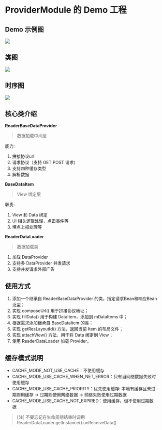 # ProviderModule 的 Demo 工程

## Demo 示例图

![](https://gitee.com/luluzhang/ImageCDN/raw/master/blog/20200317152645.jpg)

## 类图

![](https://gitee.com/luluzhang/ImageCDN/raw/master/blog/20200317151844.png)

## 时序图

![](https://gitee.com/luluzhang/ImageCDN/raw/master/blog/20200317151742.png)

## 核心类介绍

**ReaderBaseDataProvider**

> 数据加载中间层

能力:

 1. 拼接协议url
 2. 请求协议（支持 GET POST 请求）
 3. 支持四种缓存类型
 4. 解析数据

 **BaseDataItem**

> View 绑定层

职责:

1. View 和 Data 绑定
2. UI 相关逻辑处理，点击事件等
3. 埋点上报处理等

**ReaderDataLoader**

> 数据加载类

1. 加载 DataProvider
2. 支持多 DataProvider 并发请求
3. 支持并发请求外部广告

## 使用方式

1. 添加一个继承自 ReaderBaseDataProvider 的类，指定请求Bean和响应Bean泛型；
2. 实现 composeUrl() 用于拼接协议地址；
3. 实现 fillData() 用于构建 DataItem，添加到 mDataItems 中；
4. 根据需求添加继承自 BaseDataItem 的类；
5. 实现 getResLayoutId() 方法，返回当前 Item 的布局文件；
6. 实现 attachView() 方法，用于将 Data 绑定到 View；
7. 使用 ReaderDataLoader 加载 Provider。

## 缓存模式说明

- CACHE_MODE_NOT_USE_CACHE：不使用缓存
- CACHE_MODE_USE_CACHE_WHEN_NET_ERROR：只有当网络数据失败时使用缓存
- CACHE_MODE_USE_CACHE_PRIORITY：优先使用缓存: 本地有缓存且未过期则用缓存 -> 过期则使用网络数据 -> 网络失败使用过期数据
- CACHE_MODE_USE_CACHE_NOT_EXPIRED：使用缓存，但不使用过期数据


> [注] 不要忘记在生命周期结束时调用 ReaderDataLoader.getInstance().unReceiveData()